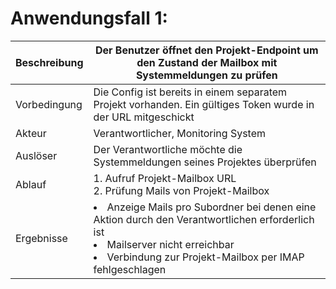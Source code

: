 # Anwendungsfall 1: 

| Beschreibung | Der Benutzer öffnet den Projekt-Endpoint um den Zustand der Mailbox mit Systemmeldungen zu prüfen |
| ------------- | --- |
| Vorbedingung | Die Config ist bereits in einem separatem Projekt vorhanden. Ein gültiges Token wurde in der URL mitgeschickt |
| Akteur | Verantwortlicher, Monitoring System |
| Auslöser | Der Verantwortliche möchte die Systemmeldungen seines Projektes überprüfen |
| Ablauf | 1. Aufruf Projekt-Mailbox URL <br/> 2. Prüfung Mails von Projekt-Mailbox |
| Ergebnisse | <li> Anzeige Mails pro Subordner bei denen eine Aktion durch den Verantwortlichen erforderlich ist</li> <li> Mailserver nicht erreichbar</li> <li> Verbindung zur Projekt-Mailbox per IMAP fehlgeschlagen</li> |
